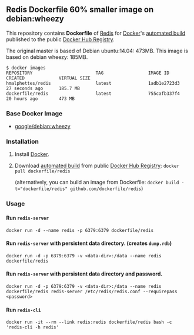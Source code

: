 ## Redis Dockerfile 60% smaller image on debian:wheezy

This repository contains **Dockerfile** of [Redis](http://redis.io/) for [Docker](https://www.docker.com/)'s [automated build](https://registry.hub.docker.com/u/dockerfile/redis/) published to the public [Docker Hub Registry](https://registry.hub.docker.com/).

The original master is based of Debian ubuntu:14.04: 473MB.
This image is based on debian wheezy: 185MB.
```
$ docker images
REPOSITORY                        TAG                 IMAGE ID            CREATED             VIRTUAL SIZE
hmalphettes/redis                 latest              1adb1e2723d3        27 seconds ago      185.7 MB
dockerfile/redis                  latest              755cafb337f4        20 hours ago        473 MB
```


### Base Docker Image

* [google/debian:wheezy](https://github.com/GoogleCloudPlatform/debian-docker)


### Installation

1. Install [Docker](https://www.docker.com/).

2. Download [automated build](https://registry.hub.docker.com/u/dockerfile/redis/) from public [Docker Hub Registry](https://registry.hub.docker.com/): `docker pull dockerfile/redis`

   (alternatively, you can build an image from Dockerfile: `docker build -t="dockerfile/redis" github.com/dockerfile/redis`)


### Usage

#### Run `redis-server`

    docker run -d --name redis -p 6379:6379 dockerfile/redis

#### Run `redis-server` with persistent data directory. (creates `dump.rdb`)

    docker run -d -p 6379:6379 -v <data-dir>:/data --name redis dockerfile/redis

#### Run `redis-server` with persistent data directory and password.

    docker run -d -p 6379:6379 -v <data-dir>:/data --name redis dockerfile/redis redis-server /etc/redis/redis.conf --requirepass <password>

#### Run `redis-cli`

    docker run -it --rm --link redis:redis dockerfile/redis bash -c 'redis-cli -h redis'
